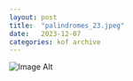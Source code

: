 ```yaml
---
layout:	post
title:	"palindromes_23.jpeg"
date:	2023-12-07
categories:	kof archive
---
```


![Image Alt](https://k0f.github.io/assets/palindromes_23.jpeg)